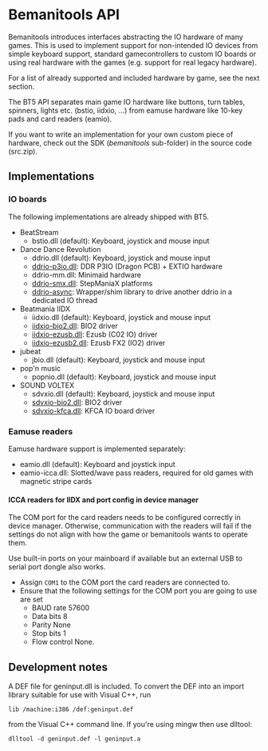 # Bemanitools API

Bemanitools introduces interfaces abstracting the IO hardware of many games. This is used to implement support for
non-intended IO devices from simple keyboard support, standard gamecontrollers to custom IO boards or using real
hardware with the games (e.g. support for real legacy hardware).

For a list of already supported and included hardware by game, see the next section.

The BT5 API separates main game IO hardware like buttons, turn tables, spinners, lights etc. (bstio, iidxio, ...) from
eamuse hardware like 10-key pads and card readers (eamio).

If you want to write an implementation for your own custom piece of hardware, check out the SDK (*bemanitools*
sub-folder) in the source code (src.zip).

## Implementations

### IO boards

The following implementations are already shipped with BT5.

* BeatStream
    * bstio.dll (default): Keyboard, joystick and mouse input
* Dance Dance Revolution
    * ddrio.dll (default): Keyboard, joystick and mouse input
    * [ddrio-p3io.dll](ddrhook/ddrio-p3io.md): DDR P3IO (Dragon PCB) + EXTIO hardware
    * ddrio-mm.dll: Minimaid hardware
    * [ddrio-smx.dll](ddrhook/ddrio-smx.md): StepManiaX platforms
    * [ddrio-async](ddrhook/ddrio-async.md): Wrapper/shim library to drive another ddrio in
      a dedicated IO thread
* Beatmania IIDX
    * iidxio.dll (default): Keyboard, joystick and mouse input
    * [iidxio-bio2.dll](iidxhook/iidxio-bio2.md): BIO2 driver
    * [iidxio-ezusb.dll](iidxhook/iidxio-ezusb.md): Ezusb (C02 IO) driver
    * [iidxio-ezusb2.dll](iidxhook/iidxio-ezusb2.md): Ezusb FX2 (IO2) driver
* jubeat
    * jbio.dll (default): Keyboard, joystick and mouse input
* pop'n music
    * popnio.dll (default): Keyboard, joystick and mouse input
* SOUND VOLTEX
    * sdvxio.dll (default): Keyboard, joystick and mouse input
    * [sdvxio-bio2.dll](sdvxhook/sdvxio-bio2.md): BIO2 driver
    * [sdvxio-kfca.dll](sdvxhook/sdvxio-kfca.md): KFCA IO board driver

### Eamuse readers

Eamuse hardware support is implemented separately:

* eamio.dll (default): Keyboard and joystick input
* eamio-icca.dll: Slotted/wave pass readers, required for old games with magnetic stripe cards

#### ICCA readers for IIDX and port config in device manager

The COM port for the card readers needs to be configured correctly in device manager. Otherwise,
communication with the readers will fail if the settings do not align with how the game or
bemanitools wants to operate them.

Use built-in ports on your mainboard if available but an external USB to serial port dongle also
works. 

* Assign `COM1` to the COM port the card readers are connected to.
* Ensure that the following settings for the COM port you are going to use are 
set
  * BAUD rate 57600
  * Data bits 8
  * Parity None
  * Stop bits 1
  * Flow control None.

## Development notes

A DEF file for geninput.dll is included. To convert the DEF into an import library suitable for use with Visual C++, run
```
lib /machine:i386 /def:geninput.def
```
from the Visual C++ command line. If you're using mingw then use dlltool:
```
dlltool -d geninput.def -l geninput.a
```